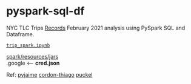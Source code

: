 # pyspark-sql-df
NYC TLC Trips [Records](https://www.nyc.gov/site/tlc/about/tlc-trip-record-data.page) February 2021 analysis using PySpark SQL and Dataframe.

[`trip_spark.ipynb`](https://github.com/zeenfts/pyspark-sql-df/tree/main/notebooks)

[spark/resources/jars](https://github.com/GoogleCloudDataproc/spark-bigquery-connector)<br>
.google <-- **cred.json**

Ref:
[pyjaime](https://github.com/pyjaime/docker-airflow-spark)
[cordon-thiago](https://github.com/cordon-thiago/airflow-spark)
[puckel](https://github.com/puckel/docker-airflow)
